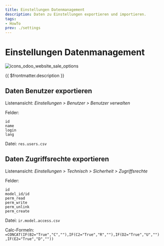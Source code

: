 ```yaml
---
title: Einstellungen Datenmanagement
description: Daten zu Einstellungen exportieren und importieren.
tags:
- HowTo
prev: ./settings
---
```

# Einstellungen Datenmanagement
![icons_odoo_website_sale_options](assets/icons_odoo_website_sale_options.png)

{{ $frontmatter.description }}

## Daten Benutzer exportieren

Listenansicht: *Einstellungen > Benutzer > Benutzer verwalten*

Felder:
```
id
name
login
lang
```
Datei: `res.users.csv`

## Daten Zugriffsrechte exportieren

Listenansicht: *Einstellungen > Technisch > Sicherheit > Zugriffsrechte*

Felder:
```
id
model_id/id
perm_read
perm_write
perm_unlink
perm_create
```
Datei: `ir.model.access.csv`

Calc-Formeln: `=CONCAT(IF(B2="True","C",""),IF(C2="True","R",""),IF(D2="True","U",""),IF(E2="True","D",""))`